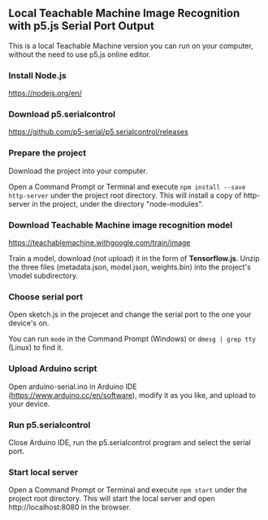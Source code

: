 ## Local Teachable Machine Image Recognition with p5.js Serial Port Output

This is a local Teachable Machine version you can run on your computer, without the need to use p5.js online editor.

### Install Node.js

https://nodejs.org/en/

### Download p5.serialcontrol

https://github.com/p5-serial/p5.serialcontrol/releases

### Prepare the project

Download the project into your computer.

Open a Command Prompt or Terminal and execute ```npm install --save http-server``` under the project root directory. This will install a copy of http-server in the project, under the directory "node-modules".

### Download Teachable Machine image recognition model

https://teachablemachine.withgoogle.com/train/image

Train a model, download (not upload) it in the form of **Tensorflow.js**. Unzip the three files (metadata.json, model.json, weights.bin) into the project's \model subdirectory.

### Choose serial port

Open sketch.js in the projecet and change the serial port to the one your device's on.

You can run ```mode``` in the Command Prompt (Windows) or ```dmesg | grep tty``` (Linux) to find it.

### Upload Arduino script

Open arduino-serial.ino in Arduino IDE (https://www.arduino.cc/en/software), modify it as you like, and upload to your device.

### Run p5.serialcontrol

Close Arduino IDE, run the p5.serialcontrol program and select the serial port.

### Start local server

Open a Command Prompt or Terminal and execute ```npm start``` under the project root directory. This will start the local server and open http://localhost:8080 in the browser.

